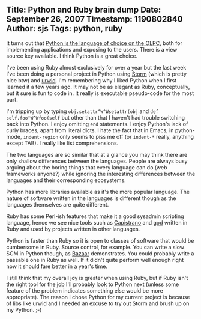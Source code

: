 Title: Python and Ruby brain dump
Date: September 26, 2007
Timestamp: 1190802840
Author: sjs
Tags: python, ruby
----

It turns out that <a href="http://dev.laptop.org/git?p=security;a=blob;f=bitfrost.txt">Python is the language of choice on the OLPC</a>, both for implementing applications and exposing to the users.  There is a view source key available.  I think Python is a great choice.

I've been using Ruby almost exclusively for over a year but the last week I've been doing a personal project in Python using <a href="https://storm.canonical.com/">Storm</a> (which is pretty nice btw) and <a href="http://excess.org/urwid/">urwid</a>.  I'm remembering why I liked Python when I first learned it a few years ago.  It may not be as elegant as Ruby, conceptually, but it sure is fun to code in.  It really is executable pseudo-code for the most part.

I'm tripping up by typing <code>obj.setattr^W^Wsetattr(obj</code> and <code>def self.foo^W^Wfoo(self</code> but other than that I haven't had trouble switching back into Python.  I enjoy omitting <code>end</code> statements.  I enjoy Python's lack of curly braces, apart from literal dicts.  I hate the fact that in Emacs, in python-mode, <code>indent-region</code> only seems to piss me off (or <code>indent-*</code> really, anything except TAB).  I really like list comprehensions.

The two languages are so similar that at a glance you may think there are only shallow differences between the languages.  People are always busy arguing about the boring things that every language can do (web frameworks anyone?) while ignoring the interesting differences between the languages and their corresponding ecosystems.

Python has more libraries available as it's the more popular language.  The nature of software written in the languages is different though as the languages themselves are quite different.

Ruby has some Perl-ish features that make it a good sysadmin scripting language, hence we see nice tools such as <a href="http://www.capify.org/">Capistrano</a> and <a href="http://god.rubyforge.org/">god</a> written in Ruby and used by projects written in other languages.

Python is faster than Ruby so it is open to classes of software that would be cumbersome in Ruby.  Source control, for example.  You can write a slow SCM in Python though, as <a href="http://bazaar-vcs.org/">Bazaar</a> demonstrates.  You could probably write a passable one in Ruby as well.  If it didn't quite perform well enough right now it should fare better in a year's time.

I still think that my overall joy is greater when using Ruby, but if Ruby isn't the right tool for the job I'll probably look to Python next (unless some feature of the problem indicates something else would be more appropriate).  The reason I chose Python for my current project is because of libs like urwid and I needed an excuse to try out Storm and brush up on my Python. ;-)
